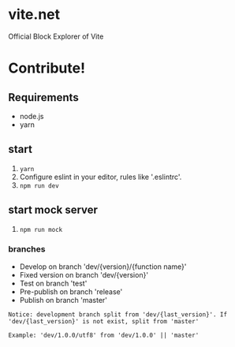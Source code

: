 # vite.net
Official Block Explorer of Vite

# Contribute!

## Requirements

* node.js
* yarn

## start

1. `yarn`
2. Configure eslint in your editor, rules like '.eslintrc'.
3. `npm run dev`

## start mock server
1. `npm run mock`

### branches

* Develop on branch 'dev/{version}/{function name}'
* Fixed version on branch 'dev/{version}'
* Test on branch 'test'
* Pre-publish on branch 'release'
* Publish on branch 'master'

`Notice: development branch split from 'dev/{last_version}'. If 'dev/{last_version}' is not exist, split from 'master'`

`Example: 'dev/1.0.0/utf8' from 'dev/1.0.0' || 'master' `
